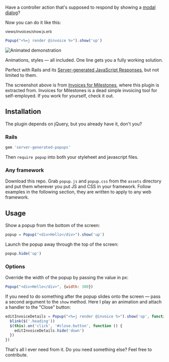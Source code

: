 Have a controller action that's supposed to respond by showing a [modal dialog](https://en.wikipedia.org/wiki/Modal_window)? 

Now you can do it like this:

<sub>views/invoices/show.js.erb<sub>
```javascript
Popup("<%=j render @invoice %>").show('up')
```

![Animated demonstration](http://i.giphy.com/3oEjI0kLsPZ7u6l8ru.gif)

Animations, styles — all included. One line gets you a fully working solution.

Perfect with Rails and its [Server-generated JavaScript Responses](https://signalvnoise.com/posts/3697-server-generated-javascript-responses), but not limited to them.

The screenshot above is from [Invoices for Milestones](http://invoicesformilestones.com), where this plugin is extracted from. Invoices for Milestones is a dead simple invoicing tool for self-employed. If you work for yourself, check it out.

## Installation

The plugin depends on jQuery, but you already have it, don't you?

### Rails

```ruby
gem 'server-generated-popups'
```

Then `require popup` into both your styleheet and javascript files.

### Any framework

Download this repo. Grab `popup.js` and `popup.css` from the `assets` directory and put them wherever you put JS and CSS in your framework. Follow examples in the following section, they are written to apply to any web framework.

## Usage

Show a popup from the bottom of the screen:

```javascript
popup = Popup("<div>Hello</div>").show('up')
```

Launch the popup away through the top of the screen:

```javascript
popup.hide('up')
```

### Options

Override the width of the popup by passing the value in px:

```javascript
Popup("<div>Hello</div>", {width: 300})
```

If you need to do something after the popup slides onto the screen — pass a second argument to the `show` method. Here I play an animation and attach a handler to the "Close" button:

```javascript
editInvoiceDetails = Popup("<%=j render @invoice %>").show('up', function () {
  blink($('.heading'))
  $(this).on('click', '#close.button', function () {
  	editInvoiceDetails.hide('down')
  })
})
```

That's all I ever need from it. Do you need something else? Feel free to contribute.

